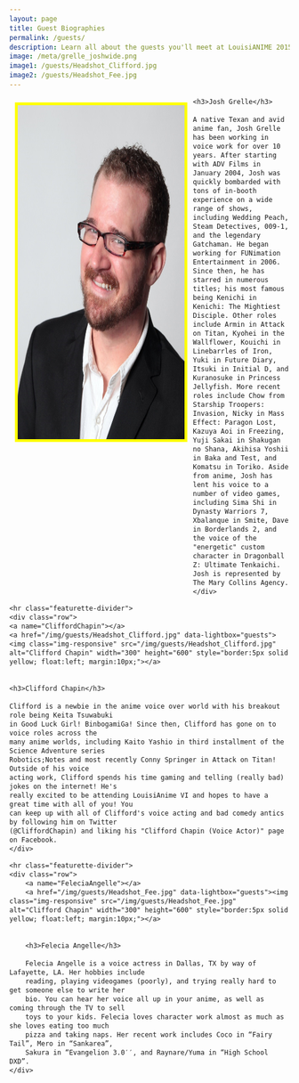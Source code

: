 ```yaml
---
layout: page
title: Guest Biographies
permalink: /guests/
description: Learn all about the guests you'll meet at LouisiANIME 2015. Enjoy their unique panels and personalities as you get to hang out with them over the weekend.
image: /meta/grelle_joshwide.png
image1: /guests/Headshot_Clifford.jpg
image2: /guests/Headshot_Fee.jpg
---
```



<div class="container">
	<div class="row">
	<a name="JoshGrelle"></a>
	<a href="/img/guests/grelle_josh.jpg" data-lightbox="guests"><img class="img-responsive" src="/img/guests/grelle_josh.jpg" alt="Josh Grelle" width="300" height="600" style="border:5px solid yellow; float:left; margin:10px;"></a>


	<h3>Josh Grelle</h3>

	A native Texan and avid anime fan, Josh Grelle has been working in voice work for over 10 years. After starting with ADV Films in January 2004, Josh was quickly bombarded with tons of in-booth experience on a wide range of shows, including Wedding Peach, Steam Detectives, 009-1, and the legendary Gatchaman. He began working for FUNimation Entertainment in 2006. Since then, he has starred in numerous titles; his most famous being Kenichi in Kenichi: The Mightiest Disciple. Other roles include Armin in Attack on Titan, Kyohei in the Wallflower, Kouichi in Linebarrles of Iron, Yuki in Future Diary, Itsuki in Initial D, and Kuranosuke in Princess Jellyfish. More recent roles include Chow from Starship Troopers: Invasion, Nicky in Mass Effect: Paragon Lost, Kazuya Aoi in Freezing, Yuji Sakai in Shakugan no Shana, Akihisa Yoshii in Baka and Test, and Komatsu in Toriko. Aside from anime, Josh has lent his voice to a number of video games, including Sima Shi in Dynasty Warriors 7, Xbalanque in Smite, Dave in Borderlands 2, and the voice of the "energetic" custom character in Dragonball Z: Ultimate Tenkaichi.  Josh is represented by The Mary Collins Agency.
	</div>
<!--Guest -->
	<hr class="featurette-divider">
	<div class="row">
	<a name="CliffordChapin"></a>
	<a href="/img/guests/Headshot_Clifford.jpg" data-lightbox="guests"><img class="img-responsive" src="/img/guests/Headshot_Clifford.jpg" alt="Clifford Chapin" width="300" height="600" style="border:5px solid yellow; float:left; margin:10px;"></a>


	<h3>Clifford Chapin</h3>

	Clifford is a newbie in the anime voice over world with his breakout role being Keita Tsuwabuki
	in Good Luck Girl! Binbogami­Ga! Since then, Clifford has gone on to voice roles across the
	many anime worlds, including Kaito Yashio in third installment of the Science Adventure series
	Robotics;Notes and most recently Conny Springer in Attack on Titan! Outside of his voice
	acting work, Clifford spends his time gaming and telling (really bad) jokes on the internet! He's
	really excited to be attending LouisiAnime VI and hopes to have a great time with all of you! You
	can keep up with all of Clifford's voice acting and bad comedy antics by following him on Twitter
	(@CliffordChapin) and liking his "Clifford Chapin (Voice Actor)" page on Facebook.
	</div>
<!--Guest -->
	<hr class="featurette-divider">
	<div class="row">
		<a name="FeleciaAngelle"></a>
		<a href="/img/guests/Headshot_Fee.jpg" data-lightbox="guests"><img class="img-responsive" src="/img/guests/Headshot_Fee.jpg" alt="Clifford Chapin" width="300" height="600" style="border:5px solid yellow; float:left; margin:10px;"></a>


		<h3>Felecia Angelle</h3>

		Felecia Angelle is a voice actress in Dallas, TX by way of Lafayette, LA. Her hobbies include
		reading, playing videogames (poorly), and trying really hard to get someone else to write her
		bio. You can hear her voice all up in your anime, as well as coming through the TV to sell
		toys to your kids. Felecia loves character work almost as much as she loves eating too much
		pizza and taking naps. Her recent work includes Coco in “Fairy Tail”, Mero in “Sankarea”,
		Sakura in “Evangelion 3.0′′, and Raynare/Yuma in “High School DXD”.
	</div>

</div>